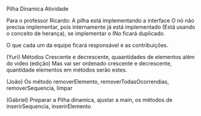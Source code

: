 Pilha Dinamica Atividade

Para o professor Ricardo:
A pilha está implementando a interface
O nó não precisa implementar, pois internamente já está implementado
(Está usando o conceito de herança), se implementar o INo ficará duplicado.

O que cada um da equipe ficará responsável e as contribuições.

(Yuri)
Métodos Crescente e decrescente, quaantidades de elementos além do video (edição)
Mas vai ser ordenado crescente e decrescente, quantidade elementos  em métodos serão estes.


(João)
Os método removerElemento, removerTodasOcorrendias, removerSequencia, limpar

(Gabriel)
Preparar a Pilha dinamica, ajustar a main, os métodos de inserirSequencia, inserirElemento
